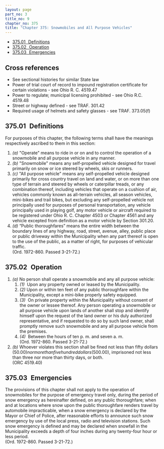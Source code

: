```yaml
---
layout: page
part_no: 3
title_no: 9
chapter_no: 375
title: "Chapter 375: Snowmobiles and All Purpose Vehicles"
---
```


* [375.01   Definitions](#37501-definitions)
* [375.02   Operation](#37502-operation)
* [375.03   Emergencies](#37503-emergencies)

## Cross references

* See sectional histories for similar State law
* Power of trial court of record to impound registration certificate for certain
violations - see Ohio R. C. 4519.47
* Power to regulate; municipal licensing prohibited - see Ohio R.C. 4519.48
* Street or highway defined - see TRAF. 301.42
* Required usage of helmets and safety glasses - see TRAF. 373.05(f)

## 375.01   Definitions

For purposes of this chapter, the following terms shall have the meanings
respectively ascribed to them in this section:

1. _(a)_ "Operate" means to ride in or on and to control the operation of a
snowmobile and all purpose vehicle in any manner.
2. _(b)_ "Snowmobile" means any self-propelled vehicle designed for travel
primarily on snow or ice steered by wheels, skis or runners.
3. _(c)_ "All purpose vehicle" means any self-propelled vehicle designed
primarily for cross country travel on land and water, or on more than one type
of terrain and steered by wheels or caterpillar treads, or any combination
thereof, including vehicles that operate on a cushion of air, vehicles commonly
known as all-terrain vehicles, all season vehicles, mini-bikes and trail bikes,
but excluding any self-propelled vehicle not principally used for purposes of
personal transportation, any vehicle principally used in playing golf, any
motor vehicle or aircraft required to be registered under Ohio R. C. Chapter 4503 or Chapter 4561 and any vehicle excepted from definition as a motor
vehicle by Section 301.20.
4. _(d)_ “Public thoroughfares” means the entire width between the boundary
lines of any highway, road, street, avenue, alley, public place or public
driveway within the Municipality when any part thereof is open to the use of
the public, as a matter of right, for purposes of vehicular traffic.  
(Ord. 1972-860. Passed 3-21-72.)

## 375.02   Operation

1. _(a)_ No person shall operate a snowmobile and any all purpose vehicle:
    1. _(1)_  Upon any property owned or leased by the Municipality. 
    2. _(2)_ Upon or within ten feet of any public thoroughfare within the
Municipality, except a mini-bike properly safety equipped. 
    3. _(3)_  On private property within the Municipality without consent of the owner
or lessee thereof. Any person operating a snowmobile or all purpose vehicle
upon lands of another shall stop and identify himself upon the request of the
land owner or his duly authorized representative, and if requested to do so by
such land owner, shall promptly remove such snowmobile and any all purpose
vehicle from the premises. 
    4. _(4)_  Between the hours of ten p. m. and seven a. m.  
(Ord. 1972-860. Passed 3-21-72.) 
2. _(b)_ Whoever violates this section shall be fined not less than fifty
dollars ($50.00) nor more than five hundred dollars ($500.00), imprisoned not
less than three nor more than thirty days, or both.  
(ORC 4519.40)

## 375.03   Emergencies

The provisions of this chapter shall not apply to the operation of
snowmobiles for the purpose of emergency travel only, during the period of snow
emergency as hereinafter defined, on any public thoroughfare; when and at
locations where snow upon the public thoroughfare renders travel by automobile
impracticable, when a snow emergency is declared by the Mayor or Chief of
Police, after reasonable efforts to announce such snow emergency by use of the
local press, radio and television stations. Such snow emergency is defined and
may be declared when snowfall in the Municipality exceeds a depth of four
inches during any twenty-four hour or less period.  
(Ord. 1972-860. Passed 3-21-72.)
